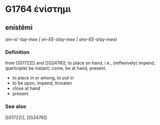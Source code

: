 # G1764 ἐνίστημι

## enístēmi

_(en-is'-tay-mee | en-EE-stay-mee | ane-EE-stay-mee)_

### Definition

from [[G1722]] and [[G2476]]; to place on hand, i.e., (reflexively) impend, (participle) be instant; come, be at hand, present.

- to place in or among, to put in
- to be upon, impend, threaten
- close at hand
- present

### See also

[[G1722]], [[G2476]]

